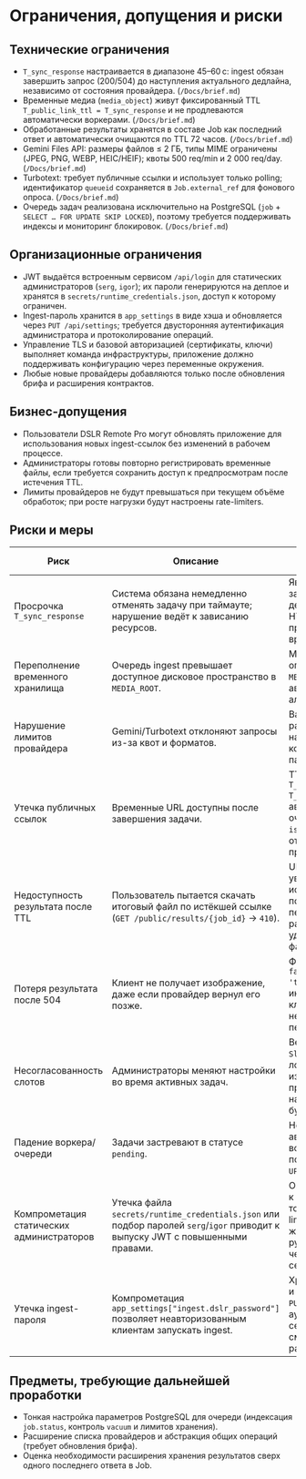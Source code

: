 # Ограничения, допущения и риски

## Технические ограничения
- `T_sync_response` настраивается в диапазоне 45–60 с: ingest обязан завершить запрос (200/504) до наступления актуального дедлайна, независимо от состояния провайдера. (`/Docs/brief.md`)
- Временные медиа (`media_object`) живут фиксированный TTL `T_public_link_ttl = T_sync_response` и не продлеваются автоматически воркерами. (`/Docs/brief.md`)
- Обработанные результаты хранятся в составе Job как последний ответ и автоматически очищаются по TTL 72 часов. (`/Docs/brief.md`)
- Gemini Files API: размеры файлов ≤ 2 ГБ, типы MIME ограничены (JPEG, PNG, WEBP, HEIC/HEIF); квоты 500 req/min и 2 000 req/day. (`/Docs/brief.md`)
- Turbotext: требует публичные ссылки и использует только polling; идентификатор `queueid` сохраняется в `Job.external_ref` для фонового опроса. (`/Docs/brief.md`)
- Очередь задач реализована исключительно на PostgreSQL (`job` + `SELECT … FOR UPDATE SKIP LOCKED`), поэтому требуется поддерживать индексы и мониторинг блокировок. (`/Docs/brief.md`)

## Организационные ограничения
- JWT выдаётся встроенным сервисом `/api/login` для статических администраторов (`serg`, `igor`); их пароли генерируются на деплое и хранятся в `secrets/runtime_credentials.json`, доступ к которому ограничен.
- Ingest-пароль хранится в `app_settings` в виде хэша и обновляется через `PUT /api/settings`; требуется двусторонняя аутентификация администратора и протоколирование операций.
- Управление TLS и базовой авторизацией (сертификаты, ключи) выполняет команда инфраструктуры, приложение должно поддерживать конфигурацию через переменные окружения.
- Любые новые провайдеры добавляются только после обновления брифа и расширения контрактов.

## Бизнес-допущения
- Пользователи DSLR Remote Pro могут обновлять приложение для использования новых ingest-ссылок без изменений в рабочем процессе.
- Администраторы готовы повторно регистрировать временные файлы, если требуется сохранить доступ к предпросмотрам после истечения TTL.
- Лимиты провайдеров не будут превышаться при текущем объёме обработок; при росте нагрузки будут настроены rate-limiters.

## Риски и меры
| Риск | Описание | Митигирующие действия |
| --- | --- | --- |
| Просрочка `T_sync_response` | Система обязана немедленно отменять задачу при таймауте; нарушение ведёт к зависанию ресурсов. | Явное прерывание задач при наступлении дедлайна, отмена HTTP-запросов к провайдеру, очистка временных файлов. |
| Переполнение временного хранилища | Очередь ingest превышает доступное дисковое пространство в `MEDIA_ROOT`. | Мониторинг объёма, ограничения `MEDIA_MAX_FILE_SIZE_MB`, автоматический GC и алерты. |
| Нарушение лимитов провайдера | Gemini/Turbotext отклоняют запросы из-за квот и форматов. | Валидация MIME/размеров, rate-limiting на адаптере, конфигурация параллелизма. |
| Утечка публичных ссылок | Временные URL доступны после завершения задачи. | TTL фиксирован как `T_public_link_ttl = T_sync_response`, автоматическая очистка при `is_finalized = true`, отсутствие механизма продления. |
| Недоступность результата после TTL | Пользователь пытается скачать итоговый файл по истёкшей ссылке (`GET /public/results/{job_id}` → `410`). | UI отображает уведомление об истечении, слоты позволяют перезапустить ingest, расписание очистки удаляет устаревшие файлы. |
| Потеря результата после 504 | Клиент не получает изображение, даже если провайдер вернул его позже. | Фиксация `failure_reason = 'timeout'`, информирование клиента о необходимости перезапуска ingest. |
| Несогласованность слотов | Администраторы меняют настройки во время активных задач. | Версионирование `Slot.updated_at`, логирование изменений, применение новых настроек только на будущие Jobs. |
| Падение воркера/очереди | Задачи застревают в статусе `pending`. | Heartbeat и автоперезапуск воркеров, idempotent подбор задач (PG `FOR UPDATE SKIP LOCKED`). |
| Компрометация статических администраторов | Утечка файла `secrets/runtime_credentials.json` или подбор паролей `serg`/`igor` приводит к выпуску JWT с повышенными правами. | Ограничение доступа к файлу, хранение только хэшей, rate-limit на `/api/login`, журналирование и ручная смена паролей через перегенерацию секрета. |
| Утечка ingest-пароля | Компрометация `app_settings["ingest.dslr_password"]` позволяет неавторизованным клиентам запускать ingest. | Хранение только хэша и соли, ротация через `PUT /api/settings`, аудит операций и секретов, регулярная смена пароля по расписанию. |

## Предметы, требующие дальнейшей проработки
- Тонкая настройка параметров PostgreSQL для очереди (индексация `job.status`, контроль `vacuum` и лимитов хранения).
- Расширение списка провайдеров и абстракция общих операций (требует обновления брифа).
- Оценка необходимости расширения хранения результатов сверх одного последнего ответа в Job.
